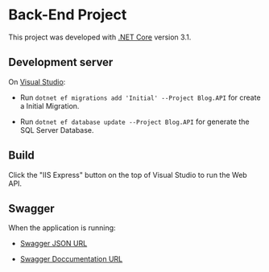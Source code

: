# Back-End Project

This project was developed with [.NET Core](https://docs.microsoft.com/pt-br/dotnet/core/whats-new/dotnet-core-3-1) version 3.1.

## Development server

On [Visual Studio](https://visualstudio.microsoft.com/pt-br/):

  - Run `dotnet ef migrations add 'Initial' --Project Blog.API` for create a Initial Migration. 

  - Run `dotnet ef database update --Project Blog.API` for generate the SQL Server Database. 

## Build

Click the "IIS Express" button on the top of Visual Studio to run the Web API.

## Swagger

When the application is running:

- [Swagger JSON URL](https://localhost:44343/swagger/v1/swagger.json)

- [Swagger Doccumentation URL](https://localhost:44343/swagger)
